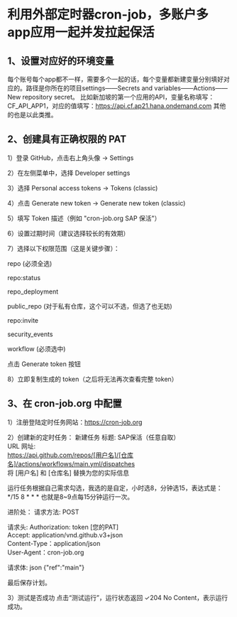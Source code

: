 # 利用外部定时器cron-job，多账户多app应用一起并发拉起保活 #
## 1、设置对应好的环境变量 ##
每个账号每个app都不一样，需要多个一起的话，每个变量都新建变量分别填好对应的。路径是你所在的项目settings——Secrets and variables——Actions——New repository secret。
比如新加坡的第一个应用的API，变量名称填写：CF_API_APP1，对应的值填写：https://api.cf.ap21.hana.ondemand.com
其他的也是以此类推。

## 2、创建具有正确权限的 PAT ##
1）登录 GitHub，点击右上角头像 → Settings

2）在左侧菜单中，选择 Developer settings

3）选择 Personal access tokens → Tokens (classic)

4）点击 Generate new token → Generate new token (classic)

5）填写 Token 描述（例如 "cron-job.org SAP 保活"）

6）设置过期时间（建议选择较长的有效期）

7）选择以下权限范围（这是关键步骤）：

repo (必须全选)

repo:status

repo_deployment

public_repo (对于私有仓库，这个可以不选，但选了也无妨)

repo:invite

security_events

workflow (必须选中)

点击 Generate token 按钮

8）立即复制生成的 token（之后将无法再次查看完整 token）

## 3、在 cron-job.org 中配置 ##

1）注册登陆定时任务网站：https://cron-job.org

2）创建新的定时任务：
新建任务
标题: SAP保活（任意自取） <br> 
URL  网址: <br> 
https://api.github.com/repos/[用户名]/[仓库名]/actions/workflows/main.yml/dispatches <br> 
将 [用户名] 和 [仓库名] 替换为您的实际信息

运行任务根据自己需求勾选，我选的是自定，小时选8，分钟选15，表达式是：*/15 8 * * *
也就是8~9点每15分钟运行一次。

进阶处：
请求方法: POST

请求头:
Authorization: token [您的PAT] <br> 
Accept: application/vnd.github.v3+json <br> 
Content-Type：application/json <br> 
User-Agent：cron-job.org

请求体:
json
{"ref":"main"}

最后保存计划。

3）测试是否成功
点击“测试运行”，运行状态返回 ✓204 No Content，表示运行成功。
